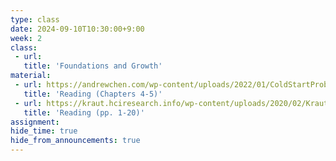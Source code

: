```yaml
---
type: class
date: 2024-09-10T10:30:00+9:00
week: 2
class:
 - url: 
   title: 'Foundations and Growth'
material:
 - url: https://andrewchen.com/wp-content/uploads/2022/01/ColdStartProb_9780062969743_AS0928_cc20_Final.pdf
   title: 'Reading (Chapters 4-5)'
 - url: https://kraut.hciresearch.info/wp-content/uploads/2020/02/Kraut10-Contribution-current.pdf
   title: 'Reading (pp. 1-20)'
assignment:
hide_time: true
hide_from_announcements: true
---
```

